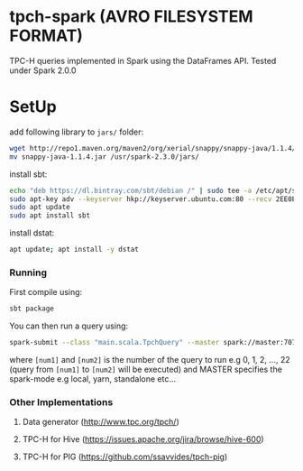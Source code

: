 # tpch-spark (AVRO FILESYSTEM FORMAT)

TPC-H queries implemented in Spark using the DataFrames API.
Tested under Spark 2.0.0

# SetUp

add following library to `jars/` folder:

```bash
wget http://repo1.maven.org/maven2/org/xerial/snappy/snappy-java/1.1.4/snappy-java-1.1.4.jar
mv snappy-java-1.1.4.jar /usr/spark-2.3.0/jars/
```

install sbt:

```bash
echo "deb https://dl.bintray.com/sbt/debian /" | sudo tee -a /etc/apt/sources.list.d/sbt.list
sudo apt-key adv --keyserver hkp://keyserver.ubuntu.com:80 --recv 2EE0EA64E40A89B84B2DF73499E82A75642AC823
sudo apt update
sudo apt install sbt
```

install dstat:

```bash
apt update; apt install -y dstat
```

### Running

First compile using:

```bash
sbt package
```

You can then run a query using:

```bash
spark-submit --class "main.scala.TpchQuery" --master spark://master:7077 target/scala-2.11/spark-tpc-h-queries_2.11-1.0.jar [num1] [num2]
```

where `[num1]` and `[num2]` is the number of the query to run e.g 0, 1, 2, ..., 22 (query from `[num1]` to `[num2]` will be executed)
and MASTER specifies the spark-mode e.g local, yarn, standalone etc...


### Other Implementations

1. Data generator (http://www.tpc.org/tpch/)

2. TPC-H for Hive (https://issues.apache.org/jira/browse/hive-600)

3. TPC-H for PIG (https://github.com/ssavvides/tpch-pig)
